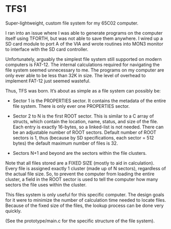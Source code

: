 # TFS1
Super-lightweight, custom file system for my 65C02 computer.

I ran into an issue where I was able to generate programs on the computer itself using TFORTH, but was not able to save them anywhere. I wired up a SD card module to port A of the VIA and wrote routines into MON3 monitor to interface with the SD card controller. 

Unfortunately, arguably the simplest file system still supported on modern computers is FAT-12. The internal calculations required for navigating the file system seemed unnecessary to me. The programs on my computer are only ever able to be less than 32K in size. The level of overhead to implement FAT-12 just seemed wasteful.

Thus, TFS was born. It’s about as simple as a file system can possibly be:

* Sector 1 is the PROPERTIES sector. It contains the metadata of the entire file system. There is only ever one PROPERTIES sector.

* Sector 2 to N is the first ROOT sector. This is similar to a C array of structs, which contain the location, name, status, and size of the file. Each entry is exactly 16-bytes, so a linked-list is not needed. There can be an adjustable number of ROOT sectors. Default number of ROOT sectors is 1, thus (because by SD specifications, each sector = 512 bytes) the default maximum number of files is 32. 

* Sectors N+1 and beyond are the sectors within the file clusters.

Note that all files stored are a FIXED SIZE (mostly to aid in calculation). Every file is assigned exactly 1 cluster (made up of N sectors), regardless of the actual file size. So, to prevent the computer from loading the entire cluster, a field in the ROOT sector is used to tell the computer how many sectors the file uses within the cluster. 

This files system is only useful for this specific computer. The design goals for it were to minimize the number of calculation time needed to locate files. Because of the fixed size of the files, the lookup process can be done very quickly. 

(See the prototype/main.c for the specific structure of the file system). 
